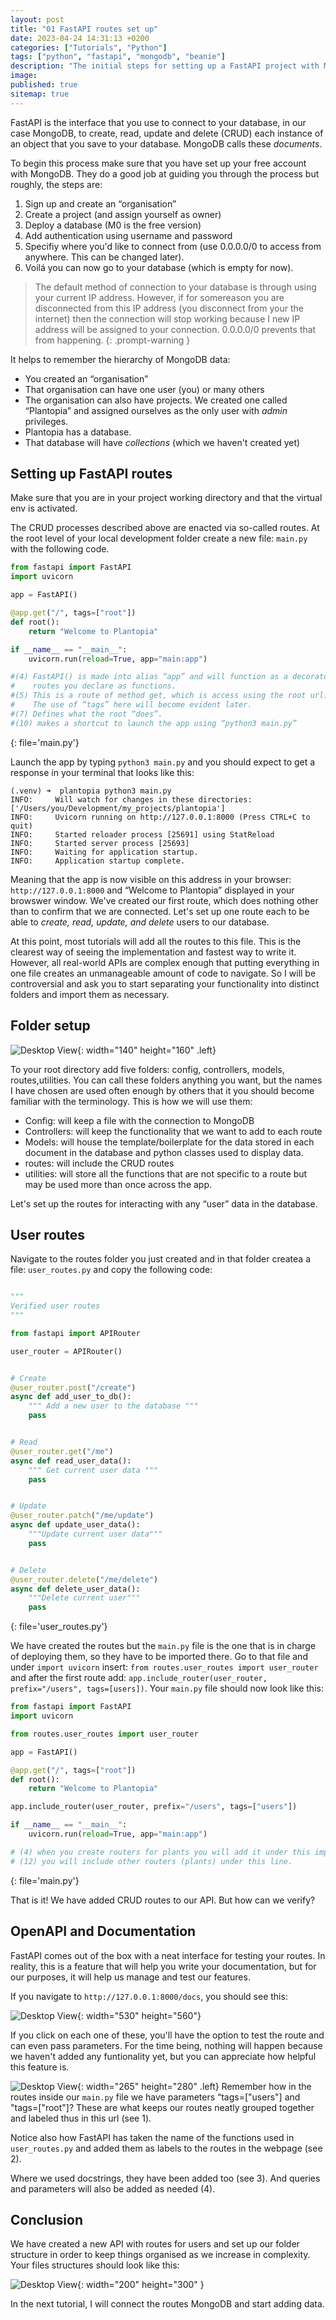 ```yaml
---
layout: post
title: "01 FastAPI routes set up"
date: 2023-04-24 14:31:13 +0200
categories: ["Tutorials", "Python"]
tags: ["python", "fastapi", "mongodb", "beanie"]
description: "The initial steps for setting up a FastAPI project with MongoDB"
image:
published: true
sitemap: true
---
```


FastAPI is the interface that you use to connect to your database, in our case MongoDB, to create, read, update and delete (CRUD) each instance of an object that you save to your database. MongoDB calls these *documents*. 

To begin this process make sure that you have set up your free account with MongoDB. They do a good job at guiding you through the process but roughly, the steps are:

1. Sign up and create an “organisation”
2. Create a project (and assign yourself as owner)
3. Deploy a database (M0 is the free version)
4. Add authentication using username and password
5. Specifiy where you'd like to connect from (use 0.0.0.0/0 to access from anywhere. This can be changed later).
6. Voilá you can now go to your database (which is empty for now).

>The default method of connection to your database is through using your current IP address. However, if for somereason you are disconnected from this IP address (you disconnect from your the internet) then the connection will stop working because I new IP address will be assigned to your connection. 0.0.0.0/0 prevents that from happening.
{: .prompt-warning }

It helps to remember the hierarchy of MongoDB data: 

- You created an “organisation”
- That organisation can have one user (you) or many others
- The organisation can also have projects. We created one called “Plantopia” and assigned ourselves as the only user with *admin* privileges.
- Plantopia has a database.
- That database will have *collections* (which we haven't created yet)

## Setting up FastAPI routes
Make sure that you are in your project working directory and that the virtual env is activated.

The CRUD processes described above are enacted via so-called routes. At the root level of your local development folder create a new file: `main.py ` with the following code.

```python 
from fastapi import FastAPI
import uvicorn

app = FastAPI()

@app.get("/", tags=["root"])
def root():
    return "Welcome to Plantopia"

if __name__ == "__main__":
    uvicorn.run(reload=True, app="main:app")

#(4) FastAPI() is made into alias “app” and will function as a decorator to
#    routes you declare as functions.  
#(5) This is a route of method get, which is access using the root url. 
#    The use of “tags” here will become evident later.  
#(7) Defines what the root “does”.  
#(10) makes a shortcut to launch the app using “python3 main.py”
```
{: file='main.py'}

Launch the app by typing `python3 main.py` and you should expect to get a response in your terminal that looks like this:

```shell
(.venv) ➜  plantopia python3 main.py
INFO:     Will watch for changes in these directories: ['/Users/you/Development/my_projects/plantopia']
INFO:     Uvicorn running on http://127.0.0.1:8000 (Press CTRL+C to quit)
INFO:     Started reloader process [25691] using StatReload
INFO:     Started server process [25693]
INFO:     Waiting for application startup.
INFO:     Application startup complete.
```

Meaning that the app is now visible on this address in your browser: `http://127.0.0.1:8000` and “Welcome to Plantopia” displayed in your browswer window. We've created our first route, which does nothing other than to confirm that we are connected. Let's set up one route each to be able to *create, read, update, and delete* users to our database.

At this point, most tutorials will add all the routes to this file. This is the clearest way of seeing the implementation and fastest way to write it. However, all real-world APIs are complex enough that putting everything in one file creates an unmanageable amount of code to navigate. So I will be controversial and ask you to start separating your functionality into distinct folders and import them as necessary.

## Folder setup

![Desktop View](/assets/images/2023-04-24/folders.png){: width="140" height="160"  .left}

To your root directory add five folders: config, controllers, models, routes,utilities. You can call these folders anything you want, but the names I have chosen are used often enough by others that it you should become familiar with the terminology. This is how we will use them:

- Config: will keep a file with the connection to MongoDB
- Controllers: will keep the functionality that we want to add to each route
- Models: will house the template/boilerplate for the data stored in each document in the database and python classes used to display data.
- routes: will include the CRUD routes
- utilities: will store all the functions that are not specific to a route but may be used more than once across the app.

Let's set up the routes for interacting with any “user” data in the database.

## User routes
Navigate to the routes folder you just created and in that folder createa a file: `user_routes.py` and copy the following code:

```python

"""
Verified user routes
"""

from fastapi import APIRouter

user_router = APIRouter()


# Create
@user_router.post("/create")
async def add_user_to_db():
    """ Add a new user to the database """
    pass


# Read
@user_router.get("/me")
async def read_user_data():
    """ Get current user data """
    pass


# Update
@user_router.patch("/me/update")
async def update_user_data():
    """Update current user data"""
    pass


# Delete
@user_router.delete("/me/delete")
async def delete_user_data():
    """Delete current user"""
    pass

```
{: file='user_routes.py'}

We have created the routes but the `main.py` file is the one that is in charge of deploying them, so they have to be imported there. Go to that file and under `import uvicorn` insert: `from routes.user_routes import user_router` and after the first route add: `app.include_router(user_router, prefix="/users", tags=[users])`. Your `main.py` file should now look like this:

```python
from fastapi import FastAPI
import uvicorn

from routes.user_routes import user_router

app = FastAPI()

@app.get("/", tags=["root"])
def root():
    return "Welcome to Plantopia"

app.include_router(user_router, prefix="/users", tags=["users"])

if __name__ == "__main__":
    uvicorn.run(reload=True, app="main:app")

# (4) when you create routers for plants you will add it under this import
# (12) you will include other routers (plants) under this line.

```
{: file='main.py'}

That is it! We have added CRUD routes to our API. But how can we verify?

## OpenAPI and Documentation
FastAPI comes out of the box with a neat interface for testing your routes. In reality, this is a feature that will help you write your documentation, but for our purposes, it will help us manage and test our features.  

If you navigate to `http://127.0.0.1:8000/docs`, you should see this:

![Desktop View](/assets/images/2023-04-24/docs.png){: width="530" height="560"}  

If you click on each one of these, you'll have the option to test the route and can even pass parameters. For the time being, nothing will happen because we haven't added any funtionality yet, but you can appreciate how helpful this feature is.

![Desktop View](/assets/images/2023-04-24/docs_annotated.png){: width="265" height="280" .left} Remember how in the routes inside our `main.py` file we have parameters “tags=["users"] and "tags=["root"]? These are what keeps our routes neatly grouped together and labeled thus in this url (see 1).

Notice also how FastAPI has taken the name of the functions used in `user_routes.py` and added them as labels to the routes in the webpage (see 2).

Where we used docstrings, they have been added too (see 3). And queries and parameters will also be added as needed (4).

## Conclusion

We have created a new API with routes for users and set up our folder structure in order to keep things organised as we increase in complexity. Your files structures should look like this: 

![Desktop View](/assets/images/2023-04-24/file_structure.png){: width="200" height="300" }

In the next tutorial, I will connect the routes MongoDB and start adding data.